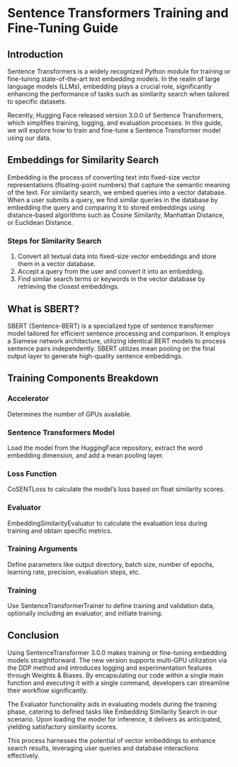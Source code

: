 # Sentence Transformers Training and Fine-Tuning Guide

## Introduction

Sentence Transformers is a widely recognized Python module for training or fine-tuning state-of-the-art text embedding models. In the realm of large language models (LLMs), embedding plays a crucial role, significantly enhancing the performance of tasks such as similarity search when tailored to specific datasets.

Recently, Hugging Face released version 3.0.0 of Sentence Transformers, which simplifies training, logging, and evaluation processes. In this guide, we will explore how to train and fine-tune a Sentence Transformer model using our data.

## Embeddings for Similarity Search

Embedding is the process of converting text into fixed-size vector representations (floating-point numbers) that capture the semantic meaning of the text. For similarity search, we embed queries into a vector database. When a user submits a query, we find similar queries in the database by embedding the query and comparing it to stored embeddings using distance-based algorithms such as Cosine Similarity, Manhattan Distance, or Euclidean Distance.

### Steps for Similarity Search

1. Convert all textual data into fixed-size vector embeddings and store them in a vector database.
2. Accept a query from the user and convert it into an embedding.
3. Find similar search terms or keywords in the vector database by retrieving the closest embeddings.

## What is SBERT?

SBERT (Sentence-BERT) is a specialized type of sentence transformer model tailored for efficient sentence processing and comparison. It employs a Siamese network architecture, utilizing identical BERT models to process sentence pairs independently. SBERT utilizes mean pooling on the final output layer to generate high-quality sentence embeddings.

## Training Components Breakdown

### Accelerator

Determines the number of GPUs available.

### Sentence Transformers Model

Load the model from the HuggingFace repository, extract the word embedding dimension, and add a mean pooling layer.

### Loss Function

CoSENTLoss to calculate the model’s loss based on float similarity scores.

### Evaluator

EmbeddingSimilarityEvaluator to calculate the evaluation loss during training and obtain specific metrics.

### Training Arguments

Define parameters like output directory, batch size, number of epochs, learning rate, precision, evaluation steps, etc.

### Training

Use SentenceTransformerTrainer to define training and validation data, optionally including an evaluator, and initiate training.

## Conclusion

Using SentenceTransformer 3.0.0 makes training or fine-tuning embedding models straightforward. The new version supports multi-GPU utilization via the DDP method and introduces logging and experimentation features through Weights & Biases. By encapsulating our code within a single main function and executing it with a single command, developers can streamline their workflow significantly.

The Evaluator functionality aids in evaluating models during the training phase, catering to defined tasks like Embedding Similarity Search in our scenario. Upon loading the model for inference, it delivers as anticipated, yielding satisfactory similarity scores.

This process harnesses the potential of vector embeddings to enhance search results, leveraging user queries and database interactions effectively.

